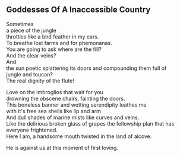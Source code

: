 Goddesses Of A Inaccessible Country
-----------------------------------
Sometimes  
a piece of the jungle  
throttles like a bird feather in my ears.  
To breathe lost farms and for phemonanas.  
You are going to ask where are the fill?  
And the clear veins?  
And  
the sun poetic splattering its doors and compounding them full of  
jungle and toucan?  
The real dignity of the flute!  
  
Love on the imbroglios that wait for you  
drowning the obscene chairs, fainting the doors.  
This boneless banner and wetting serendipity loathes me  
with it's free sea shells like lip and arm  
And dull shades of marine mists like curves and veins.  
Like the delirious broken glass of grapes the fellowship plan that has everyone frightened.  
Here I am, a handsome mouth twisted in the land of alcove.  
  
He is against us at this moment of first loving.  
